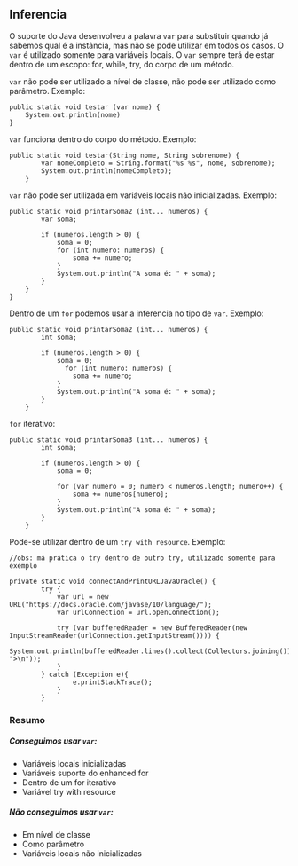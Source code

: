 ## Inferencia

O suporte do Java desenvolveu a palavra `var` para substituir quando já sabemos qual é a instância, mas não se pode utilizar em todos os casos. O  `var`  é utilizado somente para variáveis locais. O  `var` sempre terá de estar dentro de um escopo: for, while, try, do corpo de um método. 

`var` não pode ser utilizado a nível de classe, não pode ser utilizado como parâmetro. Exemplo:

``` 
public static void testar (var nome) {
	System.out.println(nome)
}
```

`var` funciona dentro do corpo do método. Exemplo:

```
public static void testar(String nome, String sobrenome) {
        var nomeCompleto = String.format("%s %s", nome, sobrenome);
        System.out.println(nomeCompleto);
    }
```

`var` não pode ser utilizada em variáveis locais não inicializadas. Exemplo:

```
public static void printarSoma2 (int... numeros) {
        var soma;

        if (numeros.length > 0) {
            soma = 0;
            for (int numero: numeros) {
                soma += numero;
            }
            System.out.println("A soma é: " + soma);
        }
    }
}
```

Dentro de um `for` podemos usar a inferencia no tipo de `var`. Exemplo:

```
public static void printarSoma2 (int... numeros) {
        int soma;

        if (numeros.length > 0) {
            soma = 0;
              for (int numero: numeros) {
                soma += numero;
            }            
            System.out.println("A soma é: " + soma);
        }
    }
```

`for` iterativo:

```
public static void printarSoma3 (int... numeros) {
        int soma;

        if (numeros.length > 0) {
            soma = 0;            

            for (var numero = 0; numero < numeros.length; numero++) {
                soma += numeros[numero];
            }
            System.out.println("A soma é: " + soma);
        }
    }
```

Pode-se utilizar dentro de um `try with resource`. Exemplo:

```
//obs: má prática o try dentro de outro try, utilizado somente para exemplo

private static void connectAndPrintURLJavaOracle() {
        try {
            var url = new URL("https://docs.oracle.com/javase/10/language/");
            var urlConnection = url.openConnection();

            try (var bufferedReader = new BufferedReader(new InputStreamReader(urlConnection.getInputStream()))) {
                System.out.println(bufferedReader.lines().collect(Collectors.joining()).replaceAll(">", ">\n"));
            }
        } catch (Exception e){
                e.printStackTrace();
            }
        }
```

### Resumo

##### Conseguimos usar `var`:

-  Variáveis locais inicializadas
- Variáveis suporte do enhanced for
- Dentro de um for iterativo
- Variável try with resource

##### Não conseguimos usar `var`:

- Em nível de classe
- Como parâmetro
- Variáveis locais não inicializadas

